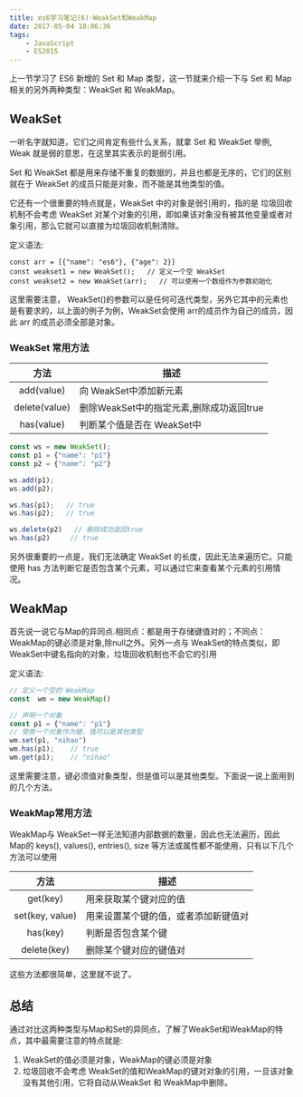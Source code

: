 ```yaml
---
title: es6学习笔记(6)-WeakSet和WeakMap
date: 2017-05-04 10:06:36
tags:
    - JavaScript
    - ES2015
---
```



上一节学习了 ES6 新增的 Set 和 Map 类型，这一节就来介绍一下与 Set 和 Map 相关的另外两种类型：WeakSet 和 WeakMap。

## WeakSet

一听名字就知道，它们之间肯定有些什么关系，就拿 Set 和 WeakSet 举例, Weak 就是弱的意思，在这里其实表示的是弱引用。

Set 和 WeakSet 都是用来存储不重复的数据的，并且也都是无序的，它们的区别就在于 WeakSet 的成员只能是对象，而不能是其他类型的值。

它还有一个很重要的特点就是，WeakSet 中的对象是弱引用的，指的是 垃圾回收机制不会考虑 WeakSet 对某个对象的引用，即如果该对象没有被其他变量或者对象引用，那么它就可以直接为垃圾回收机制清除。

定义语法:

```
const arr = [{"name": "es6"}, {"age": 2}]
const weakset1 = new WeakSet();   // 定义一个空 WeakSet
const weakset2 = new WeakSet(arr);   // 可以使用一个数组作为参数初始化
```

这里需要注意， WeakSet()的参数可以是任何可迭代类型，另外它其中的元素也是有要求的，以上面的例子为例，WeakSet会使用 arr的成员作为自己的成员，因此 arr 的成员必须全部是对象。


### WeakSet 常用方法

|方法|描述|
|:---:|---|
|add(value)|向 WeakSet中添加新元素|
|delete(value)|删除WeakSet中的指定元素,删除成功返回true|
|has(value)|判断某个值是否在 WeakSet中|


```javascript
const ws = new WeakSet();
const p1 = {"name": "p1"}
const p2 = {"name": "p2"}

ws.add(p1);
ws.add(p2);

ws.has(p1);   // true
ws.has(p2);   // true

ws.delete(p2)   // 删除成功返回true
ws.has(p2)     // true
```

另外很重要的一点是，我们无法确定 WeakSet 的长度，因此无法来遍历它。只能使用 has 方法判断它是否包含某个元素，可以通过它来查看某个元素的引用情况。 

## WeakMap

首先说一说它与Map的异同点.相同点：都是用于存储键值对的；不同点： WeakMap的键必须是对象,除null之外。另外一点与 WeakSet的特点类似，即WeakSet中键名指向的对象，垃圾回收机制也不会它的引用

定义语法:

```javascript
// 定义一个空的 WeakMap
const  wm = new WeakMap()

// 声明一个对象
const p1 = {"name": "p1"}
// 使用一个对象作为键，值可以是其他类型
wm.set(p1, "nihao")
wm.has(p1);    // true
wm.get(p1);    // "nihao" 
```

这里需要注意，键必须值对象类型，但是值可以是其他类型。下面说一说上面用到的几个方法。


### WeakMap常用方法

WeakMap与 WeakSet一样无法知道内部数据的数量，因此也无法遍历，因此Map的 keys(), values(), entries(), size 等方法或属性都不能使用，只有以下几个方法可以使用

|方法|描述|
|:---:|---|
|get(key)|用来获取某个键对应的值|
|set(key, value)|用来设置某个键的值，或者添加新键值对|
|has(key)|判断是否包含某个键|
|delete(key)|删除某个键对应的键值对|

这些方法都很简单，这里就不说了。

## 总结

通过对比这两种类型与Map和Set的异同点，了解了WeakSet和WeakMap的特点，其中最需要注意的特点就是:

1. WeakSet的值必须是对象，WeakMap的键必须是对象
2. 垃圾回收不会考虑 WeakSet的值和WeakMap的键对对象的引用，一旦该对象没有其他引用，它将自动从WeakSet 和 WeakMap中删除。
